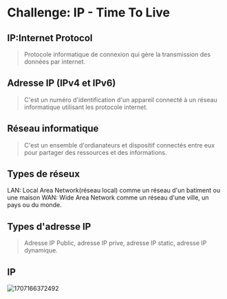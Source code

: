 # Challenge: IP - Time To Live
## IP:Internet Protocol
> Protocole informatique de connexion qui gère la transmission des données par internet.
## Adresse IP (IPv4 et IPv6)
> C'est un numéro d'identification d'un appareil connecté à un réseau informatique utilisant les protocole internet.
## Réseau informatique
> C'est un ensemble d'ordianateurs et dispositif connectés entre eux pour partager des ressources et des informations.
## Types de réseux
LAN: Local Area Network(réseau local) comme un réseau d'un batiment ou une maison
WAN: Wide Area Network comme un réseau d'une ville, un pays ou du monde.
## Types d'adresse IP
> Adresse IP Public, adresse IP prive, adresse IP static, adresse IP dynamique.



## IP 

![1707166372492](https://github.com/user-attachments/assets/d1a6f47f-83c0-4a41-9d5e-47a017a560c1)


